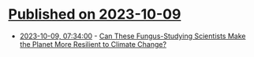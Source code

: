 # [Published on 2023-10-09](index.md)

* [2023-10-09, 07:34:00](https://science.slashdot.org/story/23/10/09/0438252/can-these-fungus-studying-scientists-make-the-planet-more-resilient-to-climate-change?utm_source=rss1.0mainlinkanon&utm_medium=feed) - [Can These Fungus-Studying Scientists Make the Planet More Resilient to Climate Change?](https://science.slashdot.org/story/23/10/09/0438252/can-these-fungus-studying-scientists-make-the-planet-more-resilient-to-climate-change?utm_source=rss1.0mainlinkanon&utm_medium=feed)

